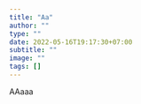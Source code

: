 ```yaml
---
title: "Aa"
author: ""
type: ""
date: 2022-05-16T19:17:30+07:00
subtitle: ""
image: ""
tags: []
---
```

AAaaa
